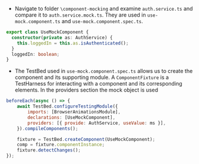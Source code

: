 - Navigate to folder `\component-mocking` and examine `auth.service.ts` and compare it to `auth.service.mock.ts`. They are used in `use-mock.component.ts` and `use-mock.component.spec.ts`.

```typescript
export class UseMockComponent {
  constructor(private as: AuthService) {
    this.loggedIn = this.as.isAuthenticated();
  }
  loggedIn: boolean;
}
```
- The TestBed used in `use-mock.component.spec.ts` allows us to create the component and its supporting module. A `ComponentFixture` is a TestHarness for interacting with a component and its corresponding elements. In the providers section the mock object is used

```javascript
beforeEach(async () => {
    await TestBed.configureTestingModule({
        imports: [BrowserAnimationsModule],
        declarations: [UseMockComponent],
        providers: [{ provide: AuthService, useValue: ms }],
    }).compileComponents();

    fixture = TestBed.createComponent(UseMockComponent);
    comp = fixture.componentInstance;
    fixture.detectChanges();
});
```
